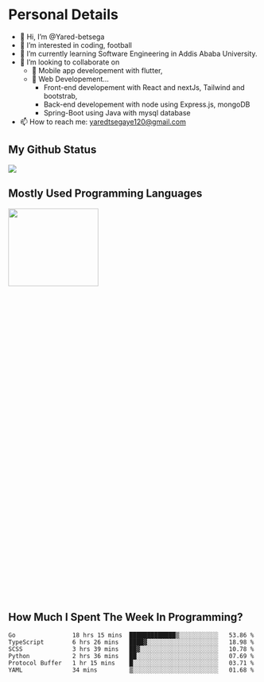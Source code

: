 <h1>Personal Details</h1>

- 👋 Hi, I’m @Yared-betsega
- 👀 I’m interested in coding, football
- 🌱 I’m currently learning Software Engineering in Addis Ababa University.
- 💞️ I’m looking to collaborate on
  - 💞️ Mobile app developement with flutter, 
  - 💞️ Web Developement...
    - Front-end developement with React and nextJs, Tailwind and bootstrab, 
    - Back-end developement with node using Express.js, mongoDB
    - Spring-Boot using Java with mysql database
- 📫 How to reach me: yaredtsegaye120@gmail.com

<h2>My Github Status</h2>
<img src = "https://github-readme-stats.vercel.app/api?username=Yared-betsega&&show_icons=true&title_color=ffffff&icon_color=bb2acf&text_color=daf7dc&bg_color=151515"/>

<h2>Mostly Used Programming Languages</h2>
<img  src="https://wakatime.com/share/@yared/2ea83f02-29da-45b1-ac83-e77e61ce9fc0.svg" width = "60%" height = "20%"/>



<h2>How Much I Spent The Week In Programming?</h2>
<!--START_SECTION:waka-->

```text
Go                18 hrs 15 mins  █████████████▒░░░░░░░░░░░   53.86 %
TypeScript        6 hrs 26 mins   ████▓░░░░░░░░░░░░░░░░░░░░   18.98 %
SCSS              3 hrs 39 mins   ██▓░░░░░░░░░░░░░░░░░░░░░░   10.78 %
Python            2 hrs 36 mins   ██░░░░░░░░░░░░░░░░░░░░░░░   07.69 %
Protocol Buffer   1 hr 15 mins    █░░░░░░░░░░░░░░░░░░░░░░░░   03.71 %
YAML              34 mins         ▒░░░░░░░░░░░░░░░░░░░░░░░░   01.68 %
```

<!--END_SECTION:waka-->

